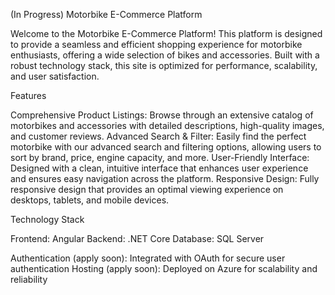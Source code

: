 (In Progress) Motorbike E-Commerce Platform

Welcome to the Motorbike E-Commerce Platform! This platform is designed to provide a seamless and efficient shopping experience for motorbike enthusiasts, offering a wide selection of bikes and accessories. Built with a robust technology stack, this site is optimized for performance, scalability, and user satisfaction.

Features

  Comprehensive Product Listings: Browse through an extensive catalog of motorbikes and accessories with detailed descriptions, high-quality images, and customer reviews.
  Advanced Search & Filter: Easily find the perfect motorbike with our advanced search and filtering options, allowing users to sort by brand, price, engine capacity, and more.
  User-Friendly Interface: Designed with a clean, intuitive interface that enhances user experience and ensures easy navigation across the platform.
  Responsive Design: Fully responsive design that provides an optimal viewing experience on desktops, tablets, and mobile devices.

Technology Stack

  Frontend: Angular
  Backend: .NET Core
  Database: SQL Server
  
Authentication (apply soon): Integrated with OAuth for secure user authentication
Hosting (apply soon): Deployed on Azure for scalability and reliability
